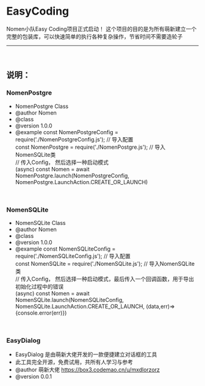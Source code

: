 # EasyCoding

Nomen小队Easy Coding项目正式启动！ 这个项目的目的是为所有萌新建立一个完整的包装库，可以快速简单的执行各种复杂操作，节省时间不需要造轮子

---

<br/>

## 说明：

### **NomenPostgre**


 * NomenPostgre Class
 * @author Nomen 
 * @class
 * @version 1.0.0
 * @example const NomenPostgreConfig = require('./NomenPostgreConfig.js');  // 导入配置  
const NomenPostgre = require('./NomenPostgre.js');  // 导入NomenSQLite类  
// 传入Config， 然后选择一种启动模式  
(async) const Nomen = await NomenPostgre.launch(NomenPostgreConfig, NomenPostgre.LaunchAction.CREATE_OR_LAUNCH)

<br/>

### **NomenSQLite**


 * NomenSQLite Class
 * @author Nomen 
 * @class
 * @version 1.0.0
 * @example const NomenSQLiteConfig = require('./NomenSQLiteConfig.js');  // 导入配置  
const NomenSQLite = require('./NomenSQLite.js');  // 导入NomenSQLite类  
// 传入Config， 然后选择一种启动模式，最后传入一个回调函数，用于导出初始化过程中的错误  
(async) const Nomen = await NomenSQLite.launch(NomenSQLiteConfig, NomenSQLite.LaunchAction.CREATE_OR_LAUNCH, (data,err)=>{console.error(err)})

<br/>

### **EasyDialog**

 * EasyDialog 是由萌新大佬开发的一款便捷建立对话框的工具
 * 此工具完全开源，免费试用，共所有人学习与参考
 * @author 萌新大佬 <https://box3.codemao.cn/u/mxdlorzorz>
 * @version 0.0.1



